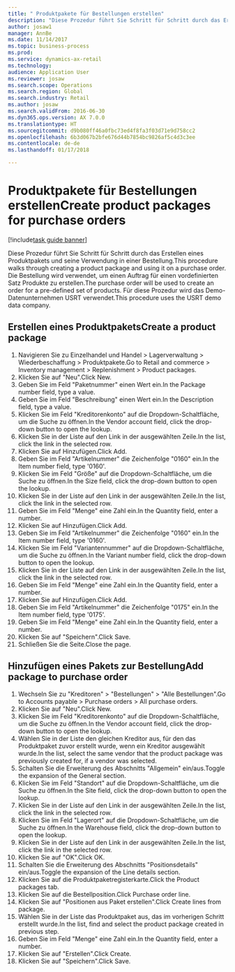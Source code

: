 ```yaml
--- 
title: " Produktpakete für Bestellungen erstellen"
description: "Diese Prozedur führt Sie Schritt für Schritt durch das Erstellen eines Produktpakets und seine Verwendung in einer Bestellung."
author: josaw1
manager: AnnBe
ms.date: 11/14/2017
ms.topic: business-process
ms.prod: 
ms.service: dynamics-ax-retail
ms.technology: 
audience: Application User
ms.reviewer: josaw
ms.search.scope: Operations
ms.search.region: Global
ms.search.industry: Retail
ms.author: josaw
ms.search.validFrom: 2016-06-30
ms.dyn365.ops.version: AX 7.0.0
ms.translationtype: HT
ms.sourcegitcommit: d9b080ff46a0fbc73ed4f8fa3f03d71e9d758cc2
ms.openlocfilehash: 6b3d067b2bfe676d44b7854bc9826af5c4d3c3ee
ms.contentlocale: de-de
ms.lasthandoff: 01/17/2018

---
```

# <a name="create-product-packages-for-purchase-orders"></a><span data-ttu-id="11a44-103"> Produktpakete für Bestellungen erstellen</span><span class="sxs-lookup"><span data-stu-id="11a44-103">Create product packages for purchase orders</span></span>

[!include[task guide banner](../includes/task-guide-banner.md)]

<span data-ttu-id="11a44-104">Diese Prozedur führt Sie Schritt für Schritt durch das Erstellen eines Produktpakets und seine Verwendung in einer Bestellung.</span><span class="sxs-lookup"><span data-stu-id="11a44-104">This procedure walks through creating a product package and using it on a purchase order.</span></span> <span data-ttu-id="11a44-105">Die Bestellung wird verwendet, um einen Auftrag für einen vordefinierten Satz Produkte zu erstellen.</span><span class="sxs-lookup"><span data-stu-id="11a44-105">The purchase order will be used to create an order for a pre-defined set of products.</span></span> <span data-ttu-id="11a44-106">Für diese Prozedur wird das Demo-Datenunternehmen USRT verwendet.</span><span class="sxs-lookup"><span data-stu-id="11a44-106">This procedure uses the USRT demo data company.</span></span>


## <a name="create-a-product-package"></a><span data-ttu-id="11a44-107">Erstellen eines Produktpakets</span><span class="sxs-lookup"><span data-stu-id="11a44-107">Create a product package</span></span>
1. <span data-ttu-id="11a44-108">Navigieren Sie zu Einzelhandel und Handel > Lagerverwaltung > Wiederbeschaffung > Produktpakete.</span><span class="sxs-lookup"><span data-stu-id="11a44-108">Go to Retail and commerce > Inventory management > Replenishment > Product packages.</span></span>
2. <span data-ttu-id="11a44-109">Klicken Sie auf "Neu".</span><span class="sxs-lookup"><span data-stu-id="11a44-109">Click New.</span></span>
3. <span data-ttu-id="11a44-110">Geben Sie im Feld "Paketnummer" einen Wert ein.</span><span class="sxs-lookup"><span data-stu-id="11a44-110">In the Package number field, type a value.</span></span>
4. <span data-ttu-id="11a44-111">Geben Sie im Feld "Beschreibung" einen Wert ein.</span><span class="sxs-lookup"><span data-stu-id="11a44-111">In the Description field, type a value.</span></span>
5. <span data-ttu-id="11a44-112">Klicken Sie im Feld "Kreditorenkonto" auf die Dropdown-Schaltfläche, um die Suche zu öffnen.</span><span class="sxs-lookup"><span data-stu-id="11a44-112">In the Vendor account field, click the drop-down button to open the lookup.</span></span>
6. <span data-ttu-id="11a44-113">Klicken Sie in der Liste auf den Link in der ausgewählten Zeile.</span><span class="sxs-lookup"><span data-stu-id="11a44-113">In the list, click the link in the selected row.</span></span>
7. <span data-ttu-id="11a44-114">Klicken Sie auf Hinzufügen.</span><span class="sxs-lookup"><span data-stu-id="11a44-114">Click Add.</span></span>
8. <span data-ttu-id="11a44-115">Geben Sie im Feld "Artikelnummer" die Zeichenfolge "0160" ein.</span><span class="sxs-lookup"><span data-stu-id="11a44-115">In the Item number field, type '0160'.</span></span>
9. <span data-ttu-id="11a44-116">Klicken Sie im Feld "Größe" auf die Dropdown-Schaltfläche, um die Suche zu öffnen.</span><span class="sxs-lookup"><span data-stu-id="11a44-116">In the Size field, click the drop-down button to open the lookup.</span></span>
10. <span data-ttu-id="11a44-117">Klicken Sie in der Liste auf den Link in der ausgewählten Zeile.</span><span class="sxs-lookup"><span data-stu-id="11a44-117">In the list, click the link in the selected row.</span></span>
11. <span data-ttu-id="11a44-118">Geben Sie im Feld "Menge" eine Zahl ein.</span><span class="sxs-lookup"><span data-stu-id="11a44-118">In the Quantity field, enter a number.</span></span>
12. <span data-ttu-id="11a44-119">Klicken Sie auf Hinzufügen.</span><span class="sxs-lookup"><span data-stu-id="11a44-119">Click Add.</span></span>
13. <span data-ttu-id="11a44-120">Geben Sie im Feld "Artikelnummer" die Zeichenfolge "0160" ein.</span><span class="sxs-lookup"><span data-stu-id="11a44-120">In the Item number field, type '0160'.</span></span>
14. <span data-ttu-id="11a44-121">Klicken Sie im Feld "Variantennummer" auf die Dropdown-Schaltfläche, um die Suche zu öffnen.</span><span class="sxs-lookup"><span data-stu-id="11a44-121">In the Variant number field, click the drop-down button to open the lookup.</span></span>
15. <span data-ttu-id="11a44-122">Klicken Sie in der Liste auf den Link in der ausgewählten Zeile.</span><span class="sxs-lookup"><span data-stu-id="11a44-122">In the list, click the link in the selected row.</span></span>
16. <span data-ttu-id="11a44-123">Geben Sie im Feld "Menge" eine Zahl ein.</span><span class="sxs-lookup"><span data-stu-id="11a44-123">In the Quantity field, enter a number.</span></span>
17. <span data-ttu-id="11a44-124">Klicken Sie auf Hinzufügen.</span><span class="sxs-lookup"><span data-stu-id="11a44-124">Click Add.</span></span>
18. <span data-ttu-id="11a44-125">Geben Sie im Feld "Artikelnummer" die Zeichenfolge "0175" ein.</span><span class="sxs-lookup"><span data-stu-id="11a44-125">In the Item number field, type '0175'.</span></span>
19. <span data-ttu-id="11a44-126">Geben Sie im Feld "Menge" eine Zahl ein.</span><span class="sxs-lookup"><span data-stu-id="11a44-126">In the Quantity field, enter a number.</span></span>
20. <span data-ttu-id="11a44-127">Klicken Sie auf "Speichern".</span><span class="sxs-lookup"><span data-stu-id="11a44-127">Click Save.</span></span>
21. <span data-ttu-id="11a44-128">Schließen Sie die Seite.</span><span class="sxs-lookup"><span data-stu-id="11a44-128">Close the page.</span></span>

## <a name="add-package-to-purchase-order"></a><span data-ttu-id="11a44-129">Hinzufügen eines Pakets zur Bestellung</span><span class="sxs-lookup"><span data-stu-id="11a44-129">Add package to purchase order</span></span>
1. <span data-ttu-id="11a44-130">Wechseln Sie zu "Kreditoren" > "Bestellungen" > "Alle Bestellungen".</span><span class="sxs-lookup"><span data-stu-id="11a44-130">Go to Accounts payable > Purchase orders > All purchase orders.</span></span>
2. <span data-ttu-id="11a44-131">Klicken Sie auf "Neu".</span><span class="sxs-lookup"><span data-stu-id="11a44-131">Click New.</span></span>
3. <span data-ttu-id="11a44-132">Klicken Sie im Feld "Kreditorenkonto" auf die Dropdown-Schaltfläche, um die Suche zu öffnen.</span><span class="sxs-lookup"><span data-stu-id="11a44-132">In the Vendor account field, click the drop-down button to open the lookup.</span></span>
4. <span data-ttu-id="11a44-133">Wählen Sie in der Liste den gleichen Kreditor aus, für den das Produktpaket zuvor erstellt wurde, wenn ein Kreditor ausgewählt wurde.</span><span class="sxs-lookup"><span data-stu-id="11a44-133">In the list, select the same vendor that the product package was previously created for, if a vendor was selected.</span></span>
5. <span data-ttu-id="11a44-134">Schalten Sie die Erweiterung des Abschnitts "Allgemein" ein/aus.</span><span class="sxs-lookup"><span data-stu-id="11a44-134">Toggle the expansion of the General section.</span></span>
6. <span data-ttu-id="11a44-135">Klicken Sie im Feld "Standort" auf die Dropdown-Schaltfläche, um die Suche zu öffnen.</span><span class="sxs-lookup"><span data-stu-id="11a44-135">In the Site field, click the drop-down button to open the lookup.</span></span>
7. <span data-ttu-id="11a44-136">Klicken Sie in der Liste auf den Link in der ausgewählten Zeile.</span><span class="sxs-lookup"><span data-stu-id="11a44-136">In the list, click the link in the selected row.</span></span>
8. <span data-ttu-id="11a44-137">Klicken Sie im Feld "Lagerort" auf die Dropdown-Schaltfläche, um die Suche zu öffnen.</span><span class="sxs-lookup"><span data-stu-id="11a44-137">In the Warehouse field, click the drop-down button to open the lookup.</span></span>
9. <span data-ttu-id="11a44-138">Klicken Sie in der Liste auf den Link in der ausgewählten Zeile.</span><span class="sxs-lookup"><span data-stu-id="11a44-138">In the list, click the link in the selected row.</span></span>
10. <span data-ttu-id="11a44-139">Klicken Sie auf "OK".</span><span class="sxs-lookup"><span data-stu-id="11a44-139">Click OK.</span></span>
11. <span data-ttu-id="11a44-140">Schalten Sie die Erweiterung des Abschnitts "Positionsdetails" ein/aus.</span><span class="sxs-lookup"><span data-stu-id="11a44-140">Toggle the expansion of the Line details section.</span></span>
12. <span data-ttu-id="11a44-141">Klicken Sie auf die Produktpaketregisterkarte.</span><span class="sxs-lookup"><span data-stu-id="11a44-141">Click the Product packages tab.</span></span>
13. <span data-ttu-id="11a44-142">Klicken Sie auf die Bestellposition.</span><span class="sxs-lookup"><span data-stu-id="11a44-142">Click Purchase order line.</span></span>
14. <span data-ttu-id="11a44-143">Klicken Sie auf "Positionen aus Paket erstellen".</span><span class="sxs-lookup"><span data-stu-id="11a44-143">Click Create lines from package.</span></span>
15. <span data-ttu-id="11a44-144">Wählen Sie in der Liste das Produktpaket aus, das im vorherigen Schritt erstellt wurde.</span><span class="sxs-lookup"><span data-stu-id="11a44-144">In the list, find and select the product package created in previous step.</span></span>
16. <span data-ttu-id="11a44-145">Geben Sie im Feld "Menge" eine Zahl ein.</span><span class="sxs-lookup"><span data-stu-id="11a44-145">In the Quantity field, enter a number.</span></span>
17. <span data-ttu-id="11a44-146">Klicken Sie auf "Erstellen".</span><span class="sxs-lookup"><span data-stu-id="11a44-146">Click Create.</span></span>
18. <span data-ttu-id="11a44-147">Klicken Sie auf "Speichern".</span><span class="sxs-lookup"><span data-stu-id="11a44-147">Click Save.</span></span>


